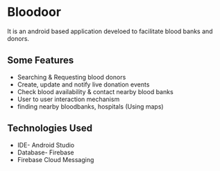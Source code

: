 # Bloodoor 

It is an android based application develoed to facilitate blood banks and donors.

## Some Features
- Searching & Requesting blood donors
- Create, update and notify live donation events
- Check blood availability & contact nearby blood banks
- User to user interaction mechanism
- finding nearby bloodbanks, hospitals (Using maps)

## Technologies Used
- IDE- Android Studio
- Database- Firebase
- Firebase Cloud Messaging
